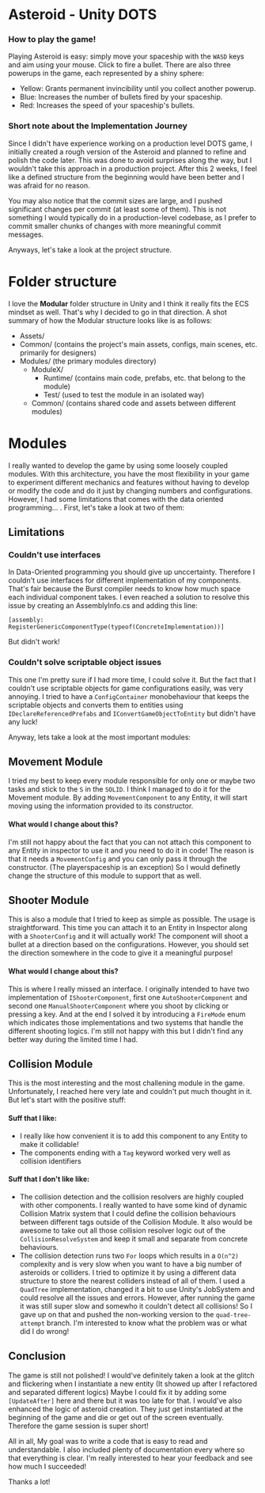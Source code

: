 # Asteroid - Unity DOTS

### How to play the game!
Playing Asteroid is easy: simply move your spaceship with the `WASD` keys and aim using your mouse. Click to fire a bullet. There are also three powerups in the game, each represented by a shiny sphere:

-   Yellow: Grants permanent invincibility until you collect another powerup.
-   Blue: Increases the number of bullets fired by your spaceship.
-   Red: Increases the speed of your spaceship's bullets.
### Short note about the Implementation Journey
Since I didn't have experience working on a production level DOTS game, I initially created a rough version of the Asteroid and planned to refine and polish the code later. This was done to avoid surprises along the way, but I wouldn't take this approach in a production project. After this 2 weeks, I feel like a defined structure from the beginning would have been better and I was afraid for no reason.

You may also notice that the commit sizes are large, and I pushed significant changes per commit (at least some of them). This is not something I would typically do in a production-level codebase, as I prefer to commit smaller chunks of changes with more meaningful commit messages.

Anyways, let's take a look at the project structure.


# Folder structure

I love the **Modular** folder structure in Unity and I think it really fits the ECS mindset as well. That's why I decided to go in that direction. A shot summary of how the Modular structure looks like is as follows:

- Assets/
-   Common/ (contains the project's main assets, configs, main scenes, etc. primarily for designers)
-   Modules/ (the primary modules directory)
    -   ModuleX/
        -   Runtime/ (contains main code, prefabs, etc. that belong to the module)
        -   Test/ (used to test the module in an isolated way)
    -   Common/ (contains shared code and assets between different modules)

# Modules
I really wanted to develop the game by using some loosely coupled modules. With this architecture, you have the most flexibility in your game to experiment different mechanics and features without having to develop or modify the code and do it just by changing numbers and configurations. However, I had some limitations that comes with the data oriented programming... . First, let's take a look at two of them:

## Limitations
### Couldn't use interfaces
In Data-Oriented programming you should give up unccertainty. Therefore I couldn't use interfaces for different implementation of my components. That's fair because the Burst compiler needs to know how much space each individual component takes. I even reached a solution to resolve this issue by creating an AssemblyInfo.cs and adding this line:

`[assembly: RegisterGenericComponentType(typeof(ConcreteImplementation))]`

But didn't work!
### Couldn't solve scriptable object issues
This one I'm pretty sure if I had more time, I could solve it. But the fact that I couldn't use scriptable objects for game configurations easily, was very annoying. I tried to have a `ConfigContainer` monobehaviour that keeps the scriptable objects and converts them to entities using `IDeclareReferencedPrefabs` and `IConvertGameObjectToEntity` but didn't have any luck!

Anyway, lets take a look at the most important modules:



## Movement Module

I tried my best to keep every module responsible for only one or maybe two tasks and stick to the `S` in the `SOLID`. I think I managed to do it for the Movement module. By adding `MovementComponent` to any Entity, it will start moving using the information provided to its constructor.
#### What would I change about this?
 I'm still not happy about the fact that you can not attach this component to any Entity in inspector to use it and you need to do it in code! The reason is that it needs a `MovementConfig` and you can only pass it through the constructor. (The playerspaceship is an exception) So I would definetly change the structure of this module to support that as well.
## Shooter Module

This is also a module that I tried to keep as simple as possible. The usage is straightforward. This time you can attach it to an Entity in Inspector along with a `ShooterConfig` and it will actually work! The component will shoot a bullet at a direction based on the configurations. However, you should set the direction somewhere in the code to give it a meaningful purpose!
#### What would I change about this?
 This is where I really missed an interface. I originally intended to have two implementation of `IShooterComponent`, first one `AutoShooterComponent` and second one `ManualShooterComponent` where you shoot by clicking or pressing a key. And at the end I solved it by introducing a `FireMode` enum which indicates those implementations and two systems that handle the different shooting logics. I'm still not happy with this but I didn't find any better way during the limited time I had.
## Collision Module

This is the most interesting and the most challening module in the game. Unfortunately, I reached here very late and couldn't put much thought in it. But let's start with the positive stuff:
#### Suff that I like:
* I really like how convenient it is to add this component to any Entity to make it collidable! 
* The components ending with a `Tag` keyword worked very well as collision identifiers
#### Suff that I don't like like:
* The collision detection and the collision resolvers are highly coupled with other components. I really wanted to have some kind of dynamic Collision Matrix system that I could define the collision behaviours between different tags outside of the Collision Module. It also would be awesome to take out all those collision resolver logic out of the `CollisionResolveSystem` and keep it small and separate from concrete behaviours.
* The collision detection runs two `For` loops which results in a `O(n^2)` complexity and is very slow when you want to have a big number of asteroids or colliders. I tried to optimize it by using a different data structure to store the nearest colliders instead of all of them. I used a `QuadTree` implementation, changed it a bit to use Unity's JobSystem and could resolve all the issues and errors. However, after running the game it was still super slow and somewho it couldn't detect all collisions! So I gave up on that and pushed the non-working version to the `quad-tree-attempt` branch. I'm interested to know what the problem was or what did I do wrong!
## Conclusion
The game is still not polished! I would've definitely taken a look at the glitch and flickering when I instantiate a new entity (It showed up after I refactored and separated different logics) Maybe I could fix it by adding some `[UpdateAfter]` here and there but it was too late for that. I would've also enhanced the logic of asteroid creation. They just get instantiated at the beginning of the game and die or get out of the screen eventually. Therefore the game session is super short!

All in all, My goal was to write a code that is easy to read and understandable. I also included plenty of documentation every where so that everything is clear. I'm really interested to hear your feedback and see how much I succeeded! 

Thanks a lot!
